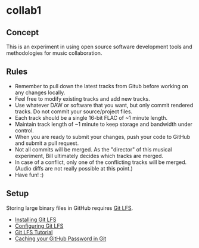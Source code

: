 # collab1

## Concept

This is an experiment in using open source software development tools and methodologies for music collaboration.

## Rules

- Remember to pull down the latest tracks from Gitub before working on any changes locally.
- Feel free to modify existing tracks and add new tracks.
- Use whatever DAW or software that you want, but only commit rendered tracks. Do not commit your source/project files.
- Each track should be a single 16-bit FLAC of ~1 minute length.
- Maintain track length of ~1 minute to keep storage and bandwidth under control.
- When you are ready to submit your changes, push your code to GitHub and submit a pull request.
- Not all commits will be merged. As the "director" of this musical experiment, Bill ultimately decides which tracks are merged.
- In case of a conflict, only one of the conflicting tracks will be merged. (Audio diffs are not really possible at this point.)
- Have fun! :)

## Setup

Storing large binary files in GitHub requires [Git LFS](https://git-lfs.github.com/).

- [Installing Git LFS](https://help.github.com/articles/installing-git-large-file-storage/)
- [Configuring Git LFS](https://help.github.com/articles/configuring-git-large-file-storage/)
- [Git LFS Tutorial](https://github.com/git-lfs/git-lfs/wiki/Tutorial)
- [Caching your GitHub Password in Git](https://help.github.com/articles/caching-your-github-password-in-git/#platform-windows)

